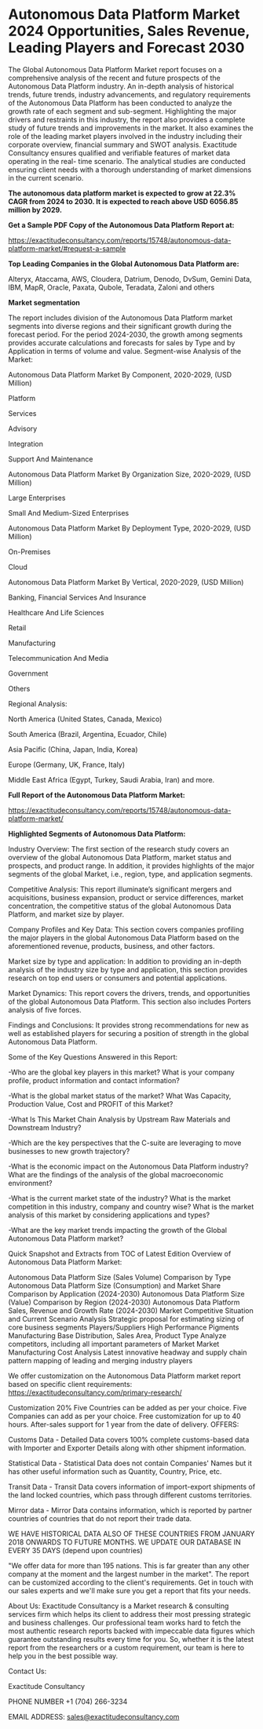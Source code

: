# Autonomous Data Platform Market 2024 Opportunities, Sales Revenue, Leading Players and Forecast 2030

The Global Autonomous Data Platform Market report focuses on a comprehensive analysis of the recent and future prospects of the Autonomous Data Platform industry. An in-depth analysis of historical trends, future trends, industry advancements, and regulatory requirements of the Autonomous Data Platform has been conducted to analyze the growth rate of each segment and sub-segment. Highlighting the major drivers and restraints in this industry, the report also provides a complete study of future trends and improvements in the market. It also examines the role of the leading market players involved in the industry including their corporate overview, financial summary and SWOT analysis. Exactitude Consultancy ensures qualified and verifiable features of market data operating in the real- time scenario. The analytical studies are conducted ensuring client needs with a thorough understanding of market dimensions in the current scenario.

**The autonomous data platform market is expected to grow at 22.3% CAGR from 2024 to 2030. It is expected to reach above USD 6056.85 million by 2029.**

**Get a Sample PDF Copy of the Autonomous Data Platform Report at:**

https://exactitudeconsultancy.com/reports/15748/autonomous-data-platform-market/#request-a-sample

**Top Leading Companies in the Global Autonomous Data Platform are:**

Alteryx, Ataccama, AWS, Cloudera, Datrium, Denodo, DvSum, Gemini Data, IBM, MapR, Oracle, Paxata, Qubole, Teradata, Zaloni and others

**Market segmentation**

The report includes division of the Autonomous Data Platform market segments into diverse regions and their significant growth during the forecast period. For the period 2024-2030, the growth among segments provides accurate calculations and forecasts for sales by Type and by Application in terms of volume and value. Segment-wise Analysis of the Market:

Autonomous Data Platform Market By Component, 2020-2029, (USD Million)

Platform

Services

Advisory

Integration

Support And Maintenance

Autonomous Data Platform Market By Organization Size, 2020-2029, (USD Million)

Large Enterprises

Small And Medium-Sized Enterprises

Autonomous Data Platform Market By Deployment Type, 2020-2029, (USD Million)

On-Premises

Cloud

Autonomous Data Platform Market By Vertical, 2020-2029, (USD Million)

Banking, Financial Services And Insurance

Healthcare And Life Sciences

Retail

Manufacturing

Telecommunication And Media

Government

Others

Regional Analysis:

North America (United States, Canada, Mexico)

South America (Brazil, Argentina, Ecuador, Chile)

Asia Pacific (China, Japan, India, Korea)

Europe (Germany, UK, France, Italy)

Middle East Africa (Egypt, Turkey, Saudi Arabia, Iran) and more.

**Full Report of the Autonomous Data Platform Market:**

https://exactitudeconsultancy.com/reports/15748/autonomous-data-platform-market/

**Highlighted Segments of Autonomous Data Platform:**

Industry Overview: The first section of the research study covers an overview of the global Autonomous Data Platform, market status and prospects, and product range. In addition, it provides highlights of the major segments of the global Market, i.e., region, type, and application segments.

Competitive Analysis: This report illuminate’s significant mergers and acquisitions, business expansion, product or service differences, market concentration, the competitive status of the global Autonomous Data Platform, and market size by player.

Company Profiles and Key Data: This section covers companies profiling the major players in the global Autonomous Data Platform based on the aforementioned revenue, products, business, and other factors.

Market size by type and application: In addition to providing an in-depth analysis of the industry size by type and application, this section provides research on top end users or consumers and potential applications.

Market Dynamics: This report covers the drivers, trends, and opportunities of the global Autonomous Data Platform. This section also includes Porters analysis of five forces.

Findings and Conclusions: It provides strong recommendations for new as well as established players for securing a position of strength in the global Autonomous Data Platform.

Some of the Key Questions Answered in this Report:

-Who are the global key players in this market? What is your company profile, product information and contact information?

-What is the global market status of the market? What Was Capacity, Production Value, Cost and PROFIT of this Market?

-What Is This Market Chain Analysis by Upstream Raw Materials and Downstream Industry?

-Which are the key perspectives that the C-suite are leveraging to move businesses to new growth trajectory?

-What is the economic impact on the Autonomous Data Platform industry? What are the findings of the analysis of the global macroeconomic environment?

-What is the current market state of the industry? What is the market competition in this industry, company and country wise? What is the market analysis of this market by considering applications and types?

-What are the key market trends impacting the growth of the Global Autonomous Data Platform market?

Quick Snapshot and Extracts from TOC of Latest Edition Overview of Autonomous Data Platform Market:

Autonomous Data Platform Size (Sales Volume) Comparison by Type
Autonomous Data Platform Size (Consumption) and Market Share Comparison by Application (2024-2030)
Autonomous Data Platform Size (Value) Comparison by Region (2024-2030)
Autonomous Data Platform Sales, Revenue and Growth Rate (2024-2030)
Market Competitive Situation and Current Scenario Analysis
Strategic proposal for estimating sizing of core business segments
Players/Suppliers High Performance Pigments Manufacturing Base Distribution, Sales Area, Product Type
Analyze competitors, including all important parameters of Market
Market Manufacturing Cost Analysis
Latest innovative headway and supply chain pattern mapping of leading and merging industry players

We offer customization on the Autonomous Data Platform market report based on specific client requirements:  https://exactitudeconsultancy.com/primary-research/

Customization 20%
Five Countries can be added as per your choice.
Five Companies can add as per your choice.
Free customization for up to 40 hours.
After-sales support for 1 year from the date of delivery.
OFFERS:

Customs Data - Detailed Data covers 100% complete customs-based data with Importer and Exporter Details along with other shipment information.

Statistical Data - Statistical Data does not contain Companies' Names but it has other useful information such as Quantity, Country, Price, etc.

Transit Data - Transit Data covers information of import-export shipments of the land locked countries, which pass through different customs territories.

Mirror data - Mirror Data contains information, which is reported by partner countries of countries that do not report their trade data.

WE HAVE HISTORICAL DATA ALSO OF THESE COUNTRIES FROM JANUARY 2018 ONWARDS TO FUTURE MONTHS. WE UPDATE OUR DATABASE IN EVERY 35 DAYS (depend upon countries)

"We offer data for more than 195 nations. This is far greater than any other company at the moment and the largest number in the market". The report can be customized according to
the client's requirements. Get in touch with our sales experts and we'll make sure you get a report that fits your needs.

About Us:
Exactitude Consultancy is a Market research & consulting services firm which helps its client to address their most pressing strategic and business challenges. Our professional team works hard to fetch the most authentic research reports backed with impeccable data figures which guarantee outstanding results every time for you. So, whether it is the latest report from the researchers or a custom requirement, our team is here to help you in the best possible way.

Contact Us:

Exactitude Consultancy

PHONE NUMBER +1 (704) 266-3234

EMAIL ADDRESS: sales@exactitudeconsultancy.com
